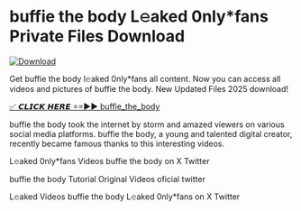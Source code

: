 # buffie the body L𝚎aked 0nly*fans Private Files Download

[![Download](https://i.imgur.com/PoXn3jX.png)](https://mediafirer.com/buffie+the+body)

Get buffie the body l𝚎aked 0nly*fans all content. Now you can access all videos and pictures of buffie the body. New Updated Files 2025 download!

[✅ 𝘾𝙇𝙄𝘾𝙆 𝙃𝙀𝙍𝙀 ==►► buffie_the_body](https://mediafirer.com/buffie+the+body)

buffie the body took the internet by storm and amazed viewers on various social media platforms. buffie the body, a young and talented digital creator, recently became famous thanks to this interesting videos.

L𝚎aked 0nly*fans Videos buffie the body on X Twitter

buffie the body Tutorial Original Videos oficial twitter

L𝚎aked Videos buffie the body L𝚎aked 0nly*fans on X Twitter